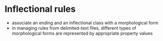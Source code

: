 # Inflectional rules

- associate an ending and an inflectional class with a morphological form
- in managing rules from delimited-text files, different types of morphological forms are represented by appropriate property values
